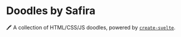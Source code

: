 # Doodles by Safira

🖍️ A collection of HTML/CSS/JS doodles, powered by [`create-svelte`](https://github.com/sveltejs/kit/tree/master/packages/create-svelte).
